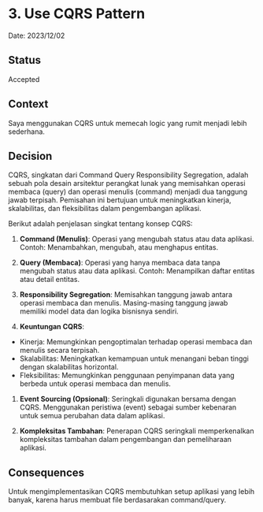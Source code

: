 # 3. Use CQRS Pattern

Date: 2023/12/02

## Status

Accepted

## Context

Saya menggunakan CQRS untuk memecah logic yang rumit menjadi lebih sederhana.

## Decision

CQRS, singkatan dari Command Query Responsibility Segregation, adalah sebuah pola desain arsitektur perangkat lunak yang memisahkan operasi membaca (query) dan operasi menulis (command) menjadi dua tanggung jawab terpisah. Pemisahan ini bertujuan untuk meningkatkan kinerja, skalabilitas, dan fleksibilitas dalam pengembangan aplikasi.

Berikut adalah penjelasan singkat tentang konsep CQRS:

1. **Command (Menulis)**:
Operasi yang mengubah status atau data aplikasi.
Contoh: Menambahkan, mengubah, atau menghapus entitas.

1. **Query (Membaca)**:
Operasi yang hanya membaca data tanpa mengubah status atau data aplikasi.
Contoh: Menampilkan daftar entitas atau detail entitas.

1. **Responsibility Segregation**:
Memisahkan tanggung jawab antara operasi membaca dan menulis.
Masing-masing tanggung jawab memiliki model data dan logika bisnisnya sendiri.

1. **Keuntungan CQRS**:
  - Kinerja: Memungkinkan pengoptimalan terhadap operasi membaca dan menulis secara terpisah.
  - Skalabilitas: Meningkatkan kemampuan untuk menangani beban tinggi dengan skalabilitas horizontal.
  - Fleksibilitas: Memungkinkan penggunaan penyimpanan data yang berbeda untuk operasi membaca dan menulis.

1. **Event Sourcing (Opsional)**:
Seringkali digunakan bersama dengan CQRS.
Menggunakan peristiwa (event) sebagai sumber kebenaran untuk semua perubahan data dalam aplikasi.

1. **Kompleksitas Tambahan**:
Penerapan CQRS seringkali memperkenalkan kompleksitas tambahan dalam pengembangan dan pemeliharaan aplikasi.

## Consequences

Untuk mengimplementasikan CQRS membutuhkan setup aplikasi yang lebih banyak, karena harus membuat file berdasarakan command/query.
